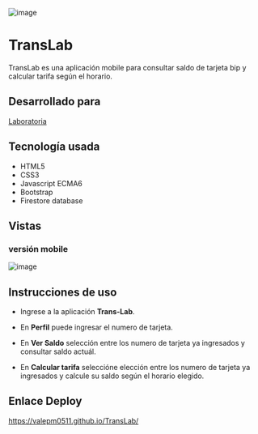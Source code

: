 ![image](https://user-images.githubusercontent.com/38740899/47084026-bee38600-d1e8-11e8-80ab-6a8a715ab765.png)

# TransLab

TransLab es una aplicación mobile para consultar saldo de tarjeta bip y calcular tarifa según el horario.

## Desarrollado para 

[Laboratoria](http://laboratoria.la)

## Tecnología usada

* HTML5
* CSS3
* Javascript ECMA6
* Bootstrap
* Firestore database

## Vistas

### versión mobile


![image](https://user-images.githubusercontent.com/38740899/47084048-cefb6580-d1e8-11e8-945f-d9df33420f7e.png)

## Instrucciones de uso

* Ingrese a la aplicación **Trans-Lab**.

* En **Perfil** puede ingresar el numero de tarjeta.

* En **Ver Saldo** selección entre los numero de tarjeta ya ingresados y consultar saldo actuál.

* En **Calcular tarifa** seleccióne elección entre los numero de tarjeta ya ingresados y calcule su saldo según el horario elegido.

## Enlace Deploy

https://valepm0511.github.io/TransLab/


